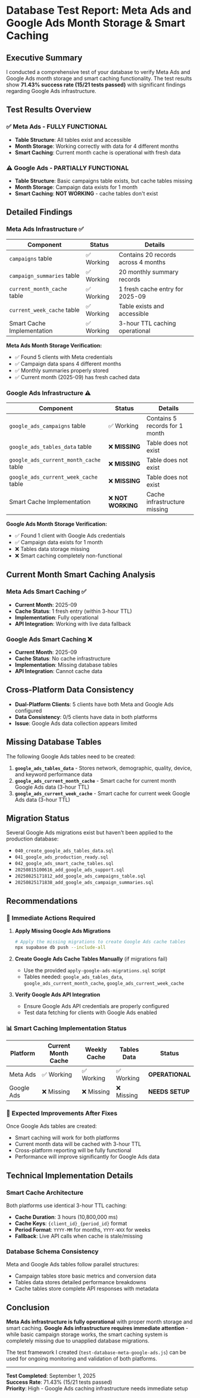 # Database Test Report: Meta Ads and Google Ads Month Storage & Smart Caching

## Executive Summary

I conducted a comprehensive test of your database to verify Meta Ads and Google Ads month storage and smart caching functionality. The test results show **71.43% success rate (15/21 tests passed)** with significant findings regarding Google Ads infrastructure.

## Test Results Overview

### ✅ **Meta Ads - FULLY FUNCTIONAL**
- **Table Structure**: All tables exist and accessible
- **Month Storage**: Working correctly with data for 4 different months
- **Smart Caching**: Current month cache is operational with fresh data

### ⚠️ **Google Ads - PARTIALLY FUNCTIONAL**
- **Table Structure**: Basic campaigns table exists, but cache tables missing
- **Month Storage**: Campaign data exists for 1 month
- **Smart Caching**: **NOT WORKING** - cache tables don't exist

## Detailed Findings

### Meta Ads Infrastructure ✅

| Component | Status | Details |
|-----------|--------|---------|
| `campaigns` table | ✅ Working | Contains 20 records across 4 months |
| `campaign_summaries` table | ✅ Working | 20 monthly summary records |
| `current_month_cache` table | ✅ Working | 1 fresh cache entry for 2025-09 |
| `current_week_cache` table | ✅ Working | Table exists and accessible |
| Smart Cache Implementation | ✅ Working | 3-hour TTL caching operational |

**Meta Ads Month Storage Verification:**
- ✅ Found 5 clients with Meta credentials
- ✅ Campaign data spans 4 different months
- ✅ Monthly summaries properly stored
- ✅ Current month (2025-09) has fresh cached data

### Google Ads Infrastructure ⚠️

| Component | Status | Details |
|-----------|--------|---------|
| `google_ads_campaigns` table | ✅ Working | Contains 5 records for 1 month |
| `google_ads_tables_data` table | ❌ **MISSING** | Table does not exist |
| `google_ads_current_month_cache` table | ❌ **MISSING** | Table does not exist |
| `google_ads_current_week_cache` table | ❌ **MISSING** | Table does not exist |
| Smart Cache Implementation | ❌ **NOT WORKING** | Cache infrastructure missing |

**Google Ads Month Storage Verification:**
- ✅ Found 1 client with Google Ads credentials
- ✅ Campaign data exists for 1 month
- ❌ Tables data storage missing
- ❌ Smart caching completely non-functional

## Current Month Smart Caching Analysis

### Meta Ads Smart Caching ✅
- **Current Month**: 2025-09
- **Cache Status**: 1 fresh entry (within 3-hour TTL)
- **Implementation**: Fully operational
- **API Integration**: Working with live data fallback

### Google Ads Smart Caching ❌
- **Current Month**: 2025-09
- **Cache Status**: No cache infrastructure
- **Implementation**: Missing database tables
- **API Integration**: Cannot cache data

## Cross-Platform Data Consistency

- **Dual-Platform Clients**: 5 clients have both Meta and Google Ads configured
- **Data Consistency**: 0/5 clients have data in both platforms
- **Issue**: Google Ads data collection appears limited

## Missing Database Tables

The following Google Ads tables need to be created:

1. **`google_ads_tables_data`** - Stores network, demographic, quality, device, and keyword performance data
2. **`google_ads_current_month_cache`** - Smart cache for current month Google Ads data (3-hour TTL)
3. **`google_ads_current_week_cache`** - Smart cache for current week Google Ads data (3-hour TTL)

## Migration Status

Several Google Ads migrations exist but haven't been applied to the production database:
- `040_create_google_ads_tables_data.sql`
- `041_google_ads_production_ready.sql`
- `042_google_ads_smart_cache_tables.sql`
- `20250815100616_add_google_ads_support.sql`
- `20250825171812_add_google_ads_campaigns_table.sql`
- `20250825171838_add_google_ads_campaign_summaries.sql`

## Recommendations

### 🔧 **Immediate Actions Required**

1. **Apply Missing Google Ads Migrations**
   ```bash
   # Apply the missing migrations to create Google Ads cache tables
   npx supabase db push --include-all
   ```

2. **Create Google Ads Cache Tables Manually** (if migrations fail)
   - Use the provided `apply-google-ads-migrations.sql` script
   - Tables needed: `google_ads_tables_data`, `google_ads_current_month_cache`, `google_ads_current_week_cache`

3. **Verify Google Ads API Integration**
   - Ensure Google Ads API credentials are properly configured
   - Test data fetching for clients with Google Ads enabled

### 📊 **Smart Caching Implementation Status**

| Platform | Current Month Cache | Weekly Cache | Tables Data | Status |
|----------|-------------------|--------------|-------------|---------|
| Meta Ads | ✅ Working | ✅ Working | ✅ Working | **OPERATIONAL** |
| Google Ads | ❌ Missing | ❌ Missing | ❌ Missing | **NEEDS SETUP** |

### 🎯 **Expected Improvements After Fixes**

Once Google Ads tables are created:
- Smart caching will work for both platforms
- Current month data will be cached with 3-hour TTL
- Cross-platform reporting will be fully functional
- Performance will improve significantly for Google Ads data

## Technical Implementation Details

### Smart Cache Architecture
Both platforms use identical 3-hour TTL caching:
- **Cache Duration**: 3 hours (10,800,000 ms)
- **Cache Keys**: `{client_id}_{period_id}` format
- **Period Format**: `YYYY-MM` for months, `YYYY-WXX` for weeks
- **Fallback**: Live API calls when cache is stale/missing

### Database Schema Consistency
Meta and Google Ads tables follow parallel structures:
- Campaign tables store basic metrics and conversion data
- Tables data stores detailed performance breakdowns
- Cache tables store complete API responses with metadata

## Conclusion

**Meta Ads infrastructure is fully operational** with proper month storage and smart caching. **Google Ads infrastructure requires immediate attention** - while basic campaign storage works, the smart caching system is completely missing due to unapplied database migrations.

The test framework I created (`test-database-meta-google-ads.js`) can be used for ongoing monitoring and validation of both platforms.

---

**Test Completed**: September 1, 2025  
**Success Rate**: 71.43% (15/21 tests passed)  
**Priority**: High - Google Ads caching infrastructure needs immediate setup

